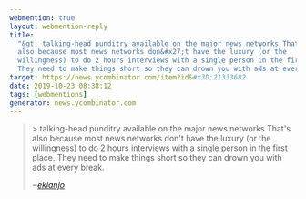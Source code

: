 ```yaml
---
webmention: true
layout: webmention-reply
title:
  "&gt; talking-head punditry available on the major news networks That&#x27;s
  also because most news networks don&#x27;t have the luxury (or the
  willingness) to do 2 hours interviews with a single person in the first place.
  They need to make things short so they can drown you with ads at every break."
target: https://news.ycombinator.com/item?id&#x3D;21333682
date: 2019-10-23 08:38:12
tags: [webmentions]
generator: news.ycombinator.com
---
```


<blockquote class="p-in-reply-to h-cite external-citation">
  <p class="p-content">&gt; talking-head punditry available on the major news networks That&#x27;s also because most news networks don&#x27;t have the luxury (or the willingness) to do 2 hours interviews with a single person in the first place. They need to make things short so they can drown you with ads at every break.</p>
  <cite class="p-author">‒<a href="https://news.ycombinator.com/item?id&#x3D;21333663"
    rel="nofollow external noopener" target="_blank">ekianjo</a>
  </cite>
</blockquote>
